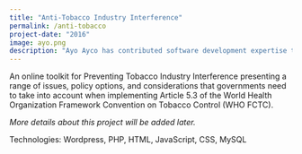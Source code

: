 ```yaml
---
title: "Anti-Tobacco Industry Interference"
permalink: /anti-tobacco
project-date: "2016"
image: ayo.png
description: "Ayo Ayco has contributed software development expertise to UPLB, DOST, Infor, and various government-funded projects such as University of the Philippines’ National Operational Assessment of Hazards and Ateneo’s Cloud-Based Intelligent Total Analysis System."
---
```

An online toolkit for Preventing Tobacco Industry Interference presenting a range of issues, policy options, and considerations that governments need to take into account when implementing Article 5.3 of the World Health Organization Framework Convention on Tobacco Control (WHO FCTC).

*More details about this project will be added later.*

Technologies: Wordpress, PHP, HTML, JavaScript, CSS, MySQL
